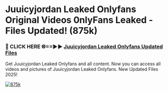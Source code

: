 # Juuicyjordan Leaked Onlyfans Original Videos 0nlyFans Leaked - Files Updated! (875k)

<h3>🔴 CLICK HERE 🌐==►► <a href="https://tinyurl.com/x26r9saj" rel="nofollow">Juuicyjordan Leaked Onlyfans Updated Files</a></h3>

Get Juuicyjordan Leaked Onlyfans and all content. Now you can access all videos and pictures of Juuicyjordan Leaked Onlyfans. New Updated Files 2025!

[![875k](https://i.imgur.com/LkgZPqh.gif)](https://tinyurl.com/x26r9saj)
